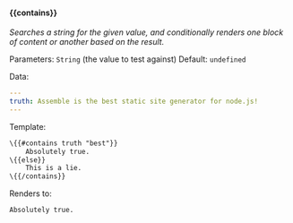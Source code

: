 #### \{{contains}}
_Searches a string for the given value, and conditionally renders one block of content or another based on the result._

Parameters: `String` (the value to test against)
Default: `undefined`

Data:

```yaml
---
truth: Assemble is the best static site generator for node.js!
---
```

Template:

```html
\{{#contains truth "best"}}
    Absolutely true.
\{{else}}
    This is a lie.
\{{/contains}}
```

Renders to:

```
Absolutely true.
```

